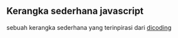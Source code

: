 ## Kerangka sederhana javascript

sebuah kerangka sederhana yang terinpirasi dari [dicoding](https://www.dicoding.com)
